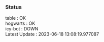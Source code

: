 ### Status


table : OK  
hogwarts : OK  
icy-bot : DOWN  
Latest Update : 2023-06-18 13:08:19.977087
